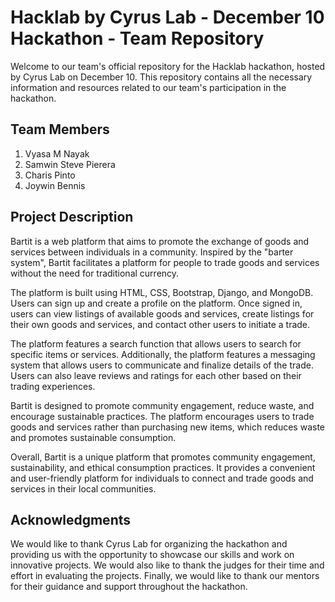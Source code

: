 # Hacklab by Cyrus Lab - December 10 Hackathon - Team Repository
Welcome to our team's official repository for the Hacklab hackathon, hosted by Cyrus Lab on December 10. This repository contains all the necessary information and resources related to our team's participation in the hackathon.

## Team Members
1. Vyasa M Nayak
2. Samwin Steve Pierera
3. Charis Pinto 
4. Joywin Bennis

## Project Description
Bartit is a web platform that aims to promote the exchange of goods and services between individuals in a community. Inspired by the "barter system", Bartit facilitates a platform for people to trade goods and services without the need for traditional currency.

The platform is built using HTML, CSS, Bootstrap, Django, and MongoDB. Users can sign up and create a profile on the platform. Once signed in, users can view listings of available goods and services, create listings for their own goods and services, and contact other users to initiate a trade.

The platform features a search function that allows users to search for specific items or services. Additionally, the platform features a messaging system that allows users to communicate and finalize details of the trade. Users can also leave reviews and ratings for each other based on their trading experiences.

Bartit is designed to promote community engagement, reduce waste, and encourage sustainable practices. The platform encourages users to trade goods and services rather than purchasing new items, which reduces waste and promotes sustainable consumption.

Overall, Bartit is a unique platform that promotes community engagement, sustainability, and ethical consumption practices. It provides a convenient and user-friendly platform for individuals to connect and trade goods and services in their local communities.

## Acknowledgments
We would like to thank Cyrus Lab for organizing the hackathon and providing us with the opportunity to showcase our skills and work on innovative projects. We would also like to thank the judges for their time and effort in evaluating the projects. Finally, we would like to thank our mentors for their guidance and support throughout the hackathon.
